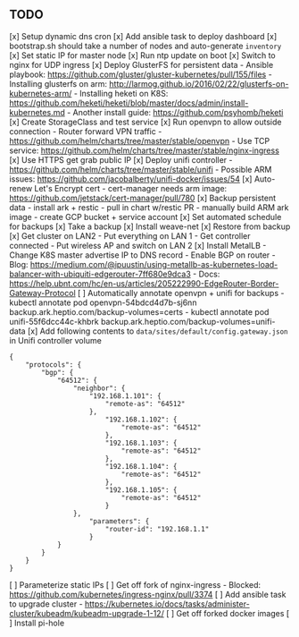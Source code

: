 ## TODO

[x] Setup dynamic dns cron
[x] Add ansible task to deploy dashboard
[x] bootstrap.sh should take a number of nodes and auto-generate `inventory`
[x] Set static IP for master node
[x] Run ntp update on boot
[x] Switch to nginx for UDP ingress
[x] Deploy GlusterFS for persistent data
    - Ansible playbook: https://github.com/gluster/gluster-kubernetes/pull/155/files
    - Installing glusterfs on arm: http://larmog.github.io/2016/02/22/glusterfs-on-kubernetes-arm/
    - Installing heketi on K8S: https://github.com/heketi/heketi/blob/master/docs/admin/install-kubernetes.md
    - Another install guide: https://github.com/psyhomb/heketi
[x] Create StorageClass and test service
[x] Run openvpn to allow outside connection
    - Router forward VPN traffic
    - https://github.com/helm/charts/tree/master/stable/openvpn
    - Use TCP service: https://github.com/helm/charts/tree/master/stable/nginx-ingress
[x] Use HTTPS get grab public IP
[x] Deploy unifi controller
    - https://github.com/helm/charts/tree/master/stable/unifi
    - Possible ARM issues: https://github.com/jacobalberty/unifi-docker/issues/54
[x] Auto-renew Let's Encrypt cert
    - cert-manager needs arm image: https://github.com/jetstack/cert-manager/pull/780
[x] Backup persistent data
    - install ark + restic
    - pull in chart w/restic PR
    - manually build ARM ark image
    - create GCP bucket + service account
[x] Set automated schedule for backups
[x] Take a backup
[x] Install weave-net
[x] Restore from backup
[x] Get cluster on LAN2
    - Put everything on LAN 1
    - Get controller connected
    - Put wireless AP and switch on LAN 2
[x] Install MetalLB
    - Change K8S master advertise IP to DNS record
    - Enable BGP on router
    - Blog: https://medium.com/@ipuustin/using-metallb-as-kubernetes-load-balancer-with-ubiquiti-edgerouter-7ff680e9dca3
    - Docs: https://help.ubnt.com/hc/en-us/articles/205222990-EdgeRouter-Border-Gateway-Protocol
[ ] Automatically annotate openvpn + unifi for backups
    - kubectl annotate pod openvpn-54bdcd4d7b-sj6nn backup.ark.heptio.com/backup-volumes=certs
    - kubectl annotate pod unifi-55f6dcc44c-khbrk backup.ark.heptio.com/backup-volumes=unifi-data
[x] Add following contents to `data/sites/default/config.gateway.json` in Unifi controller volume
```
{
    "protocols": {
        "bgp": {
            "64512": {
                "neighbor": {
                    "192.168.1.101": {
                        "remote-as": "64512"
                    },
                        "192.168.1.102": {
                            "remote-as": "64512"
                        },
                        "192.168.1.103": {
                            "remote-as": "64512"
                        },
                        "192.168.1.104": {
                            "remote-as": "64512"
                        },
                        "192.168.1.105": {
                            "remote-as": "64512"
                        }
                },
                    "parameters": {
                        "router-id": "192.168.1.1"
                    }
            }
        }
    }
}
```
[ ] Parameterize static IPs
[ ] Get off fork of nginx-ingress
    - Blocked: https://github.com/kubernetes/ingress-nginx/pull/3374
[ ] Add ansible task to upgrade cluster
    - https://kubernetes.io/docs/tasks/administer-cluster/kubeadm/kubeadm-upgrade-1-12/
[ ] Get off forked docker images
[ ] Install pi-hole
